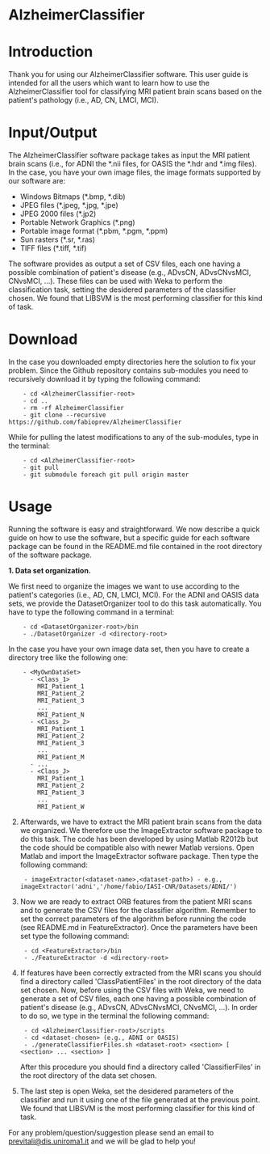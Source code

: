 AlzheimerClassifier
=========

# Introduction

Thank you for using our AlzheimerClassifier software. This user guide is intended for all
the users which want to learn how to use the AlzheimerClassifier tool for classifying MRI
patient brain scans based on the patient's pathology (i.e., AD, CN, LMCI, MCI).

# Input/Output

The AlzheimerClassifier software package takes as input the MRI patient brain scans
(i.e., for ADNI the *.nii files, for OASIS the *.hdr and *.img files). In the case, you
have your own image files, the image formats supported by our software are:

  - Windows Bitmaps (*.bmp, *.dib)
  - JPEG files (*.jpeg, *.jpg, *.jpe)
  - JPEG 2000 files (*.jp2)
  - Portable Network Graphics (*.png)
  - Portable image format (*.pbm, *.pgm, *.ppm)
  - Sun rasters (*.sr, *.ras)
  - TIFF files (*.tiff, *.tif)

The software provides as output a set of CSV files, each one having a possible combination
of patient's disease (e.g., ADvsCN, ADvsCNvsMCI, CNvsMCI, ...). These files can be used with
Weka to perform the classification task, setting the desidered parameters of the classifier
chosen. We found that LIBSVM is the most performing classifier for this kind of task.

# Download

In the case you downloaded empty directories here the solution to fix your problem. Since
the Github repository contains sub-modules you need to recursively download it by typing
the following command:
  
        - cd <AlzheimerClassifier-root>
        - cd ..
        - rm -rf AlzheimerClassifier
        - git clone --recursive https://github.com/fabioprev/AlzheimerClassifier

While for pulling the latest modifications to any of the sub-modules, type in the terminal:
  
        - cd <AlzheimerClassifier-root>
        - git pull
        - git submodule foreach git pull origin master

# Usage

Running the software is easy and straightforward. We now describe a quick guide on how to
use the software, but a specific guide for each software package can be found in the
README.md file contained in the root directory of the software package.

<b>1. Data set organization.</b>

   We first need to organize the images we want to use according to the patient's categories (i.e., AD,
   CN, LMCI, MCI). For the ADNI and OASIS data sets, we provide the DatasetOrganizer tool to do this
   task automatically. You have to type the following command in a terminal:
   
        - cd <DatasetOrganizer-root>/bin
        - ./DatasetOrganizer -d <directory-root>
   
   In the case you have your own image data set, then you have to create a directory tree like the
   following one:
   
        - <MyOwnDataSet>
          - <Class_1>
            MRI_Patient_1
            MRI_Patient_2
            MRI_Patient_3
            ...
            MRI_Patient_N
          - <Class_2>
            MRI_Patient_1
            MRI_Patient_2
            MRI_Patient_3
            ...
            MRI_Patient_M
          - ...
          - <Class_J>
            MRI_Patient_1
            MRI_Patient_2
            MRI_Patient_3
            ...
            MRI_Patient_W

2. Afterwards, we have to extract the MRI patient brain scans from the data we
   organized. We therefore use the ImageExtractor software package to do this task.
   The code has been developed by using Matlab R2012b but the code should be compatible
   also with newer Matlab versions. Open Matlab and import the ImageExtractor software
   package. Then type the following command:
   
        - imageExtractor(<dataset-name>,<dataset-path>) - e.g., imageExtractor('adni','/home/fabio/IASI-CNR/Datasets/ADNI/')

3. Now we are ready to extract ORB features from the patient MRI scans and to generate the
   CSV files for the classifier algorithm. Remember to set the correct parameters of the
   algorithm before running the code (see README.md in FeatureExtractor). Once the parameters
   have been set type the following command:
   
        - cd <FeatureExtractor>/bin
        - ./FeatureExtractor -d <directory-root>

4. If features have been correctly extracted from the MRI scans you should find a directory
   called 'ClassPatientFiles' in the root directory of the data set chosen. Now, before using
   the CSV files with Weka, we need to generate a set of CSV files, each one having a possible
   combination of patient's disease (e.g., ADvsCN, ADvsCNvsMCI, CNvsMCI, ...). In order to do
   so, we type in the terminal the following command:
   
        - cd <AlzheimerClassifier-root>/scripts
        - cd <dataset-chosen> (e.g., ADNI or OASIS)
        - ./generateClassifierFiles.sh <dataset-root> <section> [ <section> ... <section> ]
   
   After this procedure you should find a directory called 'ClassifierFiles' in the root directory
   of the data set chosen.

5. The last step is open Weka, set the desidered parameters of the classifier and run it
   using one of the file generated at the previous point. We found that LIBSVM is the most
   performing classifier for this kind of task.
   
For any problem/question/suggestion please send an email to previtali@dis.uniroma1.it and
we will be glad to help you!

